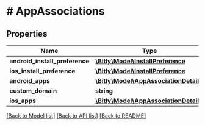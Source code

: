 # # AppAssociations

## Properties

Name | Type | Description | Notes
------------ | ------------- | ------------- | -------------
**android_install_preference** | [**\Bitly\Model\InstallPreference**](InstallPreference.md) |  | [optional]
**ios_install_preference** | [**\Bitly\Model\InstallPreference**](InstallPreference.md) |  | [optional]
**android_apps** | [**\Bitly\Model\AppAssociationDetail[]**](AppAssociationDetail.md) |  | [optional]
**custom_domain** | **string** |  | [optional]
**ios_apps** | [**\Bitly\Model\AppAssociationDetail[]**](AppAssociationDetail.md) |  | [optional]

[[Back to Model list]](../../README.md#models) [[Back to API list]](../../README.md#endpoints) [[Back to README]](../../README.md)
